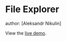 File Explorer
====================

author: [Aleksandr Nikulin]

View the [live demo](http://nikulinsanya.pp.ua).